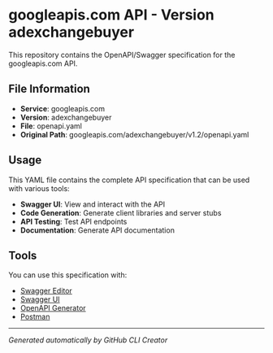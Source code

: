 # googleapis.com API - Version adexchangebuyer

This repository contains the OpenAPI/Swagger specification for the googleapis.com API.

## File Information

- **Service**: googleapis.com
- **Version**: adexchangebuyer
- **File**: openapi.yaml
- **Original Path**: googleapis.com/adexchangebuyer/v1.2/openapi.yaml

## Usage

This YAML file contains the complete API specification that can be used with various tools:

- **Swagger UI**: View and interact with the API
- **Code Generation**: Generate client libraries and server stubs
- **API Testing**: Test API endpoints
- **Documentation**: Generate API documentation

## Tools

You can use this specification with:

- [Swagger Editor](https://editor.swagger.io/)
- [Swagger UI](https://swagger.io/tools/swagger-ui/)
- [OpenAPI Generator](https://openapi-generator.tech/)
- [Postman](https://www.postman.com/)

---

*Generated automatically by GitHub CLI Creator*
